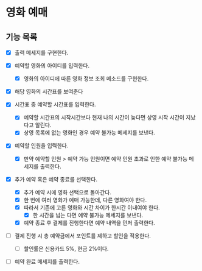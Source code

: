 # 영화 예매

## 기능 목록

- [x] 출력 메세지를 구현한다.
- [x] 예약할 영화의 아이디를 입력한다.
    - [x] 영화의 아이디에 따른 영화 정보 조회 메소드를 구현한다.
- [x] 해당 영화의 시간표를 보여준다
- [x] 시간표 중 예약할 시간표를 입력한다.
    - [x] 예약할 시간표의 시작시간보다 현재 나의 시간이 늦다면 상영 시작 시간이 지났다고 알린다.
    - [x] 상영 목록에 없는 영화인 경우 예약 불가능 메세지를 보낸다.
- [x] 예약할 인원을 입력한다.
    - [x] 만약 예약할 인원 > 예약 가능 인원이면 예약 인원 초과로 인한 예약 불가능 메세지를 출력한다.
- [x] 추가 예약 혹은 예약 종료를 선택한다.
    - [x] 추가 예약 시에 영화 선택으로 돌아간다.
    - [x] 한 번에 여러 영화가 예매 가능한데, 다른 영화여야 한다.
    - [x] 따라서 기존에 고른 영화와 시간 차이가 한시간 이내여야 한다.
        - [x] 한 시간을 넘는 다면 예약 불가능 메세지를 보낸다.
    - [x] 예약 종료 후 결제를 진행한다면 예약 내역을 먼저 출력한다.
- [ ] 결제 진행 시 총 예약금에서 포인트를 제하고 할인을 적용한다.
    - [ ] 할인률은 신용카드 5%, 현금 2%이다.
- [ ] 예약 완료 메세지를 출력한다.
    